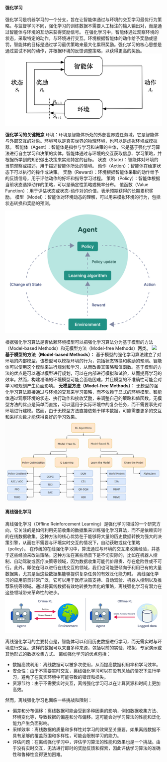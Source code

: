 #### 强化学习
强化学习是机器学习的一个分支，旨在让智能体通过与环境的交互学习最优行为策略。与监督学习不同，强化学习的训练数据不需要人工标注的输入输出对，而是通过智能体与环境的互动来获得奖励信号。
在强化学习中，智能体通过观察环境的状态，采取特定的动作，与环境进行交互。环境根据智能体的动作给予奖励或惩罚，智能体的目标是通过学习最优策略来最大化累积奖励。强化学习的核心思想是通过尝试不同的动作，并根据环境的反馈调整策略，以获得更高的奖励。
![](../assets/2.3-0.png)

**强化学习的关键概念**
环境：环境是智能体所处的外部世界或任务域，它是智能体与外部交互的对象。环境可以是真实世界的物理环境，也可以是虚拟环境或模拟器。
智能体（Agent）：智能体是指参与学习和决策的主体，它是基于强化学习算法进行自主学习和决策的实体。智能体通过与环境的交互获取信息、学习策略，并根据所学到的知识做出决策来实现特定的目标。
状态（State）：智能体对环境的当前观察或描述，用于描述智能体所处的情境。
动作（Action）：智能体在给定状态下可以执行的操作或决策。
奖励（Reward）：环境根据智能体采取的动作给予的反馈信号，用于评估动作的好坏和指导学习过程。
策略（Policy）：智能体根据当前状态选择动作的策略，可以是确定性策略或概率分布。
值函数（Value Function）：用于评估状态或状态-动作对的价值，表示预期获得的长期累积奖励。
模型（Model）：智能体对环境动态的理解，可以用来模拟环境的行为，包括状态转换和奖励的预测。

![](../assets/2.3-1.png)

根据强化学习算法是否依赖环境模型可以把强化学习算法分为基于模型的方法（Model-based Methods）和无模型方法（Model-free Methods）两类。
![](https://lh4.googleusercontent.com/o0SP05CZTDEM7Hn3qais336jpq4pAi_IaTzMvT9NDNdIx3tJd53hx-Tng8QWr9BPMkeen_H84G1a--E2Fqq9D1ArG4djyFhE61FP9xFucCoU-VMDFlhzGmzxqQ54Ejs4QvzdM39plrVHJHNbCmIl2l4#from=url&height=221&id=i0XxS&originHeight=318&originWidth=960&originalType=binary&ratio=1.6500000953674316&rotation=0&showTitle=false&status=done&style=none&title=&width=665.9999389648438)
**基于模型的方法（Model-based Methods）：**
基于模型的强化学习算法建立了对环境的内部模型，该模型可以模拟环境的行为，包括状态转换和奖励的预测。智能体可以使用这个模型来进行规划和学习，从而改善其策略和值函数。基于模型的方法的优点是可以通过模型进行规划，可以在内部进行模拟和试验，从而提高学习的效率。然而，构建准确的环境模型可能会面临困难，并且模型的不准确性可能会对学习和规划产生负面影响。
**无模型方法（Model-free Methods）：**
无模型的强化学习算法直接通过与环境的交互来学习策略，而不依赖于显式的环境模型。智能体通过观察环境的状态、执行动作和接收奖励，来调整自己的策略和值函数。无模型方法的优点是简单而直接，可以适用于实际环境中的复杂任务，而不需要事先对环境进行建模。然而，由于无模型方法直接依赖于样本数据，可能需要更多的交互和采样次数才能获得良好的学习效果。
![](../assets/2.3-2.png)

#### 离线强化学习
离线强化学习（Offline Reinforcement Learning）是强化学习领域的一个研究方向，它关注的是如何利用先前收集的数据集来训练强化学习算法，而不是依赖实时的在线数据收集。这种方法的核心优势在于能够将大量的历史数据转换为强大的决策引擎，从而在不需要与环境实时交互的情况下，自动获取或优化策略（policy）。
在传统的在线强化学习中，算法通过与环境的交互来收集经验，并基于这些经验来改进策略。这种方法在某些场景下是不切实际的，比如在机器人控制、自动驾驶或医疗决策等领域，因为数据收集可能代价昂贵、存在危险性或不可行。此外，即使在可以进行在线交互的领域，我们也可能更倾向于利用已有的大量数据集，尤其是当这些数据集能够提供复杂任务的有效泛化能力时。
离线强化学习的应用前景非常广泛，它可以用于医疗决策支持、自动驾驶、机器人控制以及推荐系统等领域。通过将离线数据有效地转换为优化的策略，离线强化学习有潜力在这些领域带来革命性的进步。
![](../assets/2.3-3.png)

离线强化学习的主要特点是，智能体可以利用历史数据进行学习，而无需实时与环境进行交互。这样的数据可以来自多种来源，包括以前的实验、模拟、专家演示或其他形式的数据收集方式。
离线强化学习的优点包括：

- 数据高效利用：离线数据可以被多次使用，从而提高数据利用率和学习效率。
- 安全性：由于不需要实时交互，离线强化学习可以在没有风险的情况下进行学习，避免了在真实环境中可能导致的错误和损失。
- 资源节约：由于不需要实时交互，离线强化学习可以在计算资源和时间上更加高效。

然而，离线强化学习也面临一些挑战和限制：

- 偏差和分布偏移：离线数据可能会受到多种因素的影响，例如数据收集方法、环境变化等，导致数据的偏差和分布偏移。这可能会对学习算法的性能和泛化能力产生负面影响。
- 采样效率：离线数据的质量和多样性对学习的效果至关重要。如果离线数据不具有足够的覆盖范围和多样性，可能会限制学习的能力。
- 评估问题：在离线强化学习中，评估学习算法的性能和效果也是一个挑战。由于没有实时交互，无法进行即时的奖励反馈和探索，因此评估学习算法的准确性和鲁棒性变得更加困难。
